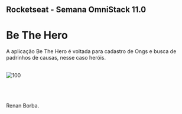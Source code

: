 ## Rocketseat - Semana OmniStack 11.0 
# Be The Hero
A aplicação Be The Hero é voltada para cadastro de Ongs e busca de padrinhos de causas, nesse caso heróis. 
<br><br>
 
![100](https://user-images.githubusercontent.com/48495838/78067810-bb58a600-736d-11ea-8ac4-1216ec96a9cf.png)

 
<br><br>  
Renan Borba.
